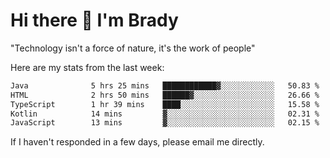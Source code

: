 # Hi there 👋 I'm Brady

"Technology isn't a force of nature, it's the work of people"


Here are my stats from the last week:
<!--START_SECTION:waka-->

```txt
Java              5 hrs 25 mins   ████████████▓░░░░░░░░░░░░   50.83 %
HTML              2 hrs 50 mins   ██████▓░░░░░░░░░░░░░░░░░░   26.66 %
TypeScript        1 hr 39 mins    ████░░░░░░░░░░░░░░░░░░░░░   15.58 %
Kotlin            14 mins         ▓░░░░░░░░░░░░░░░░░░░░░░░░   02.31 %
JavaScript        13 mins         ▓░░░░░░░░░░░░░░░░░░░░░░░░   02.15 %
```

<!--END_SECTION:waka-->

If I haven't responded in a few days, please email me directly. 
